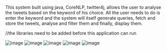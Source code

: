 This system built using java, CoreNLP, twitter4j, allows the user to analyse the tweets based on the keyword of his choice.
 All the user needs to do is enter the keyword and the system will itself generate queries, fetch and store the tweets, analyse and filter them and finally, display them.

 //the libraries need to be added before this application can run
 
 ![image](https://user-images.githubusercontent.com/63350417/135759937-c205ab82-c036-407a-aa37-5a09a01afc00.png)
 ![image](https://user-images.githubusercontent.com/63350417/135759949-80718249-b4e9-4078-ac6e-7558e2edc2a7.png)
![image](https://user-images.githubusercontent.com/63350417/135759969-3b019bcf-3eab-43e0-9b7a-f916104779cd.png)
![image](https://user-images.githubusercontent.com/63350417/135759989-11a86b23-6b29-4ae8-b169-3e72e641400b.png)
![image](https://user-images.githubusercontent.com/63350417/135760004-d1c55bae-1679-40d1-84c5-0693ae603edf.png)


